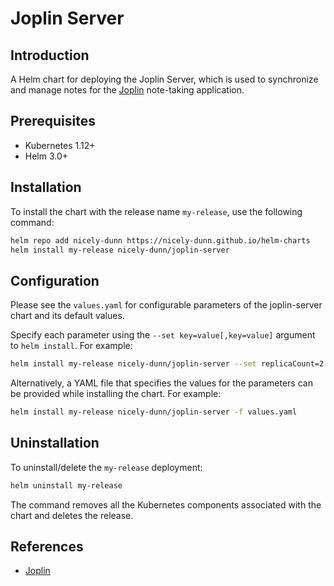# Joplin Server

## Introduction

A Helm chart for deploying the Joplin Server, which is used to synchronize and manage notes for the [Joplin](https://joplinapp.org/) note-taking application.

## Prerequisites

- Kubernetes 1.12+
- Helm 3.0+

## Installation

To install the chart with the release name `my-release`, use the following command:

```bash
helm repo add nicely-dunn https://nicely-dunn.github.io/helm-charts
helm install my-release nicely-dunn/joplin-server
```

## Configuration

Please see the `values.yaml` for configurable parameters of the joplin-server chart and its default values.

Specify each parameter using the `--set key=value[,key=value]` argument to `helm install`. For example:

```bash
helm install my-release nicely-dunn/joplin-server --set replicaCount=2
```

Alternatively, a YAML file that specifies the values for the parameters can be provided while installing the chart. For example:

```bash
helm install my-release nicely-dunn/joplin-server -f values.yaml
```

## Uninstallation

To uninstall/delete the `my-release` deployment:

```bash
helm uninstall my-release
```

The command removes all the Kubernetes components associated with the chart and deletes the release.

## References

- [Joplin](https://joplinapp.org/)
